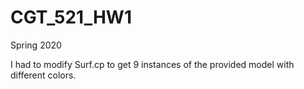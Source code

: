 # CGT_521_HW1
Spring 2020

I had to modify Surf.cp to get 9 instances of the provided model with different colors.
